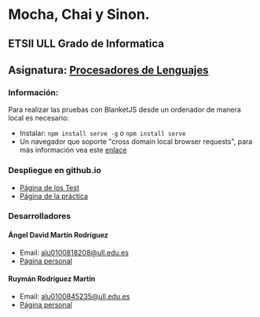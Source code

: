 # Mocha, Chai y Sinon.
## ETSII ULL Grado de Informatica
## Asignatura: [Procesadores de Lenguajes](https://campusvirtual.ull.es/1516/course/view.php?id=178)

### Información:
  Para realizar las pruebas con BlanketJS desde un ordenador de manera local es necesario:
  - Instalar: ```npm install serve -g``` o ```npm install serve```
  - Un navegador que soporte "cross domain local browser requests", para más información vea este [enlace](https://github.com/alex-seville/blanket/blob/master/docs/special_features.md)

### Despliegue en github.io

* [Página de los Test](http://ULL-ESIT-GRADOII-PL.github.io/mocha-chai-sinon-ruyman_y_david/test.html)
* [Página de la práctica](http://ULL-ESIT-GRADOII-PL.github.io/mocha-chai-sinon-ruyman_y_david/)

### Desarrolladores

#### Ángel David Martín Rodríguez
  - Email: alu0100818208@ull.edu.es
  - [Página personal](http://alu0100818208.github.io)

#### Ruymán Rodríguez Martín
  - Email: alu0100845235@ull.edu.es
  - [Página personal](http://alu0100845235.github.io)
